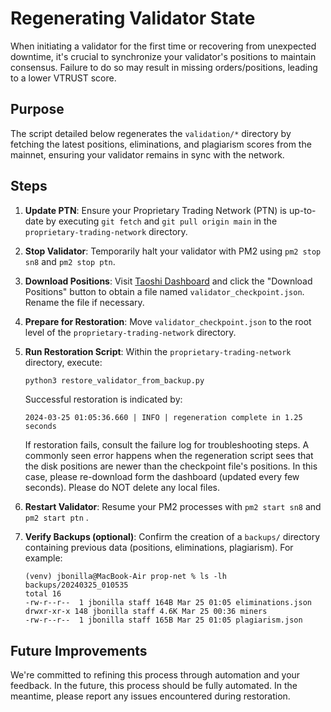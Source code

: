 # Regenerating Validator State

When initiating a validator for the first time or recovering from unexpected downtime, it's crucial to synchronize your validator's positions to maintain consensus. Failure to do so may result in missing orders/positions, leading to a lower VTRUST score.

## Purpose

The script detailed below regenerates the `validation/*` directory by fetching the latest positions, eliminations, and plagiarism scores from the mainnet, ensuring your validator remains in sync with the network.

## Steps

1. **Update PTN**: Ensure your Proprietary Trading Network (PTN) is up-to-date by executing `git fetch` and `git pull origin main` in the `proprietary-trading-network` directory.
2. **Stop Validator**: Temporarily halt your validator with PM2 using `pm2 stop sn8` and `pm2 stop ptn`.
3. **Download Positions**: Visit [Taoshi Dashboard](https://dashboard.taoshi.io/) and click the "Download Positions" button to obtain a file named `validator_checkpoint.json`. Rename the file if necessary.
4. **Prepare for Restoration**: Move `validator_checkpoint.json` to the root level of the `proprietary-trading-network` directory.
5. **Run Restoration Script**: Within the `proprietary-trading-network` directory, execute:

    ```bash
    python3 restore_validator_from_backup.py
    ```

     Successful restoration is indicated by:
    ```
    2024-03-25 01:05:36.660 | INFO | regeneration complete in 1.25 seconds
    ```
     If restoration fails, consult the failure log for troubleshooting steps.
     A commonly seen error happens when the regeneration script sees that the disk positions are newer than the checkpoint file's positions. In this case, please re-download form the dashboard (updated every few seconds). Please do NOT delete any local files.


   
6. **Restart Validator**: Resume your PM2 processes with `pm2 start sn8` and `pm2 start ptn` .
7. **Verify Backups (optional)**: Confirm the creation of a `backups/` directory containing previous data (positions, eliminations, plagiarism). For example:
    ```
    (venv) jbonilla@MacBook-Air prop-net % ls -lh backups/20240325_010535
    total 16
    -rw-r--r--  1 jbonilla staff 164B Mar 25 01:05 eliminations.json
    drwxr-xr-x 148 jbonilla staff 4.6K Mar 25 00:36 miners
    -rw-r--r--  1 jbonilla staff 165B Mar 25 01:05 plagiarism.json
    ```

## Future Improvements

We're committed to refining this process through automation and your feedback. In the future, this process should be fully automated. In the meantime, please report any issues encountered during restoration.
